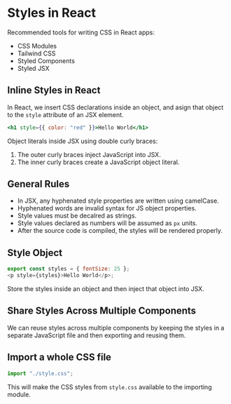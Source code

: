 # Styles in React

Recommended tools for writing CSS in React apps:

- CSS Modules
- Tailwind CSS
- Styled Components
- Styled JSX

## Inline Styles in React

In React, we insert CSS declarations inside an object, and asign that object to the `style` attribute of an JSX element.

```jsx
<h1 style={{ color: "red" }}>Hello World</h1>
```

Object literals inside JSX using double curly braces:

1. The outer curly braces inject JavaScript into JSX.
2. The inner curly braces create a JavaScript object literal.

## General Rules

- In JSX, any hyphenated style properties are written using camelCase.
- Hyphenated words are invalid syntax for JS object properties.
- Style values must be decalred as strings.
- Style values declared as numbers will be assumed as `px` units.
- After the source code is compiled, the styles will be rendered properly.

## Style Object

```js
export const styles = { fontSize: 25 };
<p style={styles}>Hello World</p>;
```

Store the styles inside an object and then inject that object into JSX.

## Share Styles Across Multiple Components

We can reuse styles across multiple components by keeping the styles in a separate JavaScript file and then exporting and reusing them.

## Import a whole CSS file

```js
import "./style.css";
```

This will make the CSS styles from `style.css` available to the importing module.

<br>
